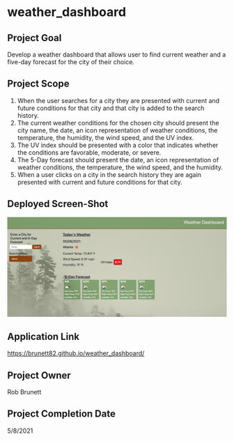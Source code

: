 # weather_dashboard

## Project Goal

Develop a weather dashboard that allows user to find current weather and a five-day forecast for the city of their choice.

## Project Scope

1. When the user searches for a city they are presented with current and future conditions for that city and that city is added to the search history.
2. The current weather conditions for the chosen city should present the city name, the date, an icon representation of weather conditions, the temperature, the humidity, the wind speed, and the UV index.
3. The UV index should be presented with a color that indicates whether the conditions are favorable, moderate, or severe.
4. The 5-Day forecast should present the date, an icon representation of weather conditions, the temperature, the wind speed, and the humidity.
5. When a user clicks on a city in the search history they are again presented with current and future conditions for that city.

## Deployed Screen-Shot
![](./assets/images/deployed_project.png)

## Application Link
https://brunett82.github.io/weather_dashboard/

## Project Owner

Rob Brunett

## Project Completion Date

5/8/2021